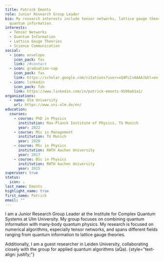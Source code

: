 ```yaml
---
title: Patrick Emonts
role: Junior Research Group Leader
bio: My research interests include tensor networks, lattice gauge theories and
  quantum information.
interests:
  - Tensor Networks
  - Quantum Information
  - Lattice Gauge Theories
  - Science Communication
social:
  - icon: envelope
    icon_pack: fas
    link: /#contact
  - icon: graduation-cap
    icon_pack: fas
    link: https://scholar.google.com/citations?user=xQ4FLCsAAAAJ&hl=en
  - icon: linkedin
    icon_pack: fab
    link: https://www.linkedin.com/in/patrick-emonts-9500a61a1/
organizations:
  - name: Ulm University
    url: https://www.uni-ulm.de/en/
education:
  courses:
    - course: PhD in Physics
      institution: Max-Planck Institute of Physics, TU Munich
      year: 2022
    - course: MSc in Management
      institution: TU Munich
      year: 2020
    - course: MSc in Physics
      institution: RWTH Aachen University
      year: 2017
    - course: BSc in Physics
      institution: RWTH Aachen University
      year: 2015
superuser: true
status:
  icon: ☕️
last_name: Emonts
highlight_name: true
first_name: Patrick
email: ""
---
```

I am a Junior Research Group Leader at the Institute for Complex Quantum Systems at Ulm University.
My group focuses on combining quantum information with many-body quantum physics.
My research is focused on numerical algorithms, especially tensor networks, and spans different fields ranging from quantum information to lattice gauge theories.

Additionally, I am a guest researcher in Leiden University, collaborating closely with the group for applied quantum algorithms (aQa).
{style="text-align: justify;"}